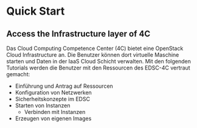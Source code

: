 # Quick Start

## Access the Infrastructure layer of 4C

Das Cloud Computing Competence Center (4C) bietet eine OpenStack Cloud Infrastructure an. Die Benutzer können dort virtuelle Maschine starten und Daten in der IaaS Cloud Schicht verwalten. Mit den folgenden Tutorials werden die Benutzer mit den Ressourcen des EDSC-4C vertraut gemacht:  
* Einführung und Antrag auf Ressourcen
* Konfiguration von Netzwerken
* Sicherheitskonzepte im EDSC
* Starten von Instanzen
  * Verbinden mit Instanzen
* Erzeugen von eigenen Images
